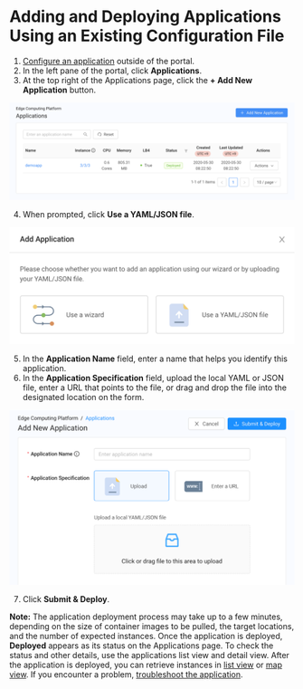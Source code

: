 # Adding and Deploying Applications Using an Existing Configuration File

1. [Configure an application](<#configuring-applications>) outside of the portal.
2. In the left pane of the portal, click **Applications**.
3. At the top right of the Applications page, click the **\+ Add New Application** button. 

![null](</docs/resources/images/applications/applications.png>)

4. When prompted, click **Use a YAML/JSON file**.

![null](</docs/resources/images/applications/applications-add.png>)

5. In the **Application Name** field, enter a name that helps you identify this application.
6. In the **Application Specification** field, upload the local YAML or JSON file, enter a URL that points to the file, or drag and drop the file into the designated location on the form.

![null](</docs/resources/images/applications/applications-add-upload-spec.png>)


7. Click **Submit & Deploy**.<br>

**Note:** The application deployment process may take up to a few minutes, depending on the size of container images to be pulled, the target locations, and the number of expected instances. Once the application is deployed, **Deployed** appears as its status on the Applications page. To check the status and other details, use the applications list view and detail view. After the application is deployed, you can retrieve instances in [list view](</docs/portal/applications/retrieving-instances-of-an-application.md#retrieving-instances-of-an-application-in-list-view>) or [map view](</docs/portal/applications/retrieving-instances-of-an-application.md#retrieving-instances-of-an-application-in-map-view>). If you encounter a problem, [troubleshoot the application](</docs/portal/applications/troubleshooting-an-application.md>).
